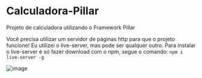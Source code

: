 # Calculadora-Pillar
Projeto de calculadora utilizando o Framework Pillar

Você precisa utilizar um servidor de páginas http para que o projeto funcione!
Eu utilizei o live-server, mas pode ser qualquer outro.
Para instalar o live-server é só fazer download com o npm, segue o comando:
`
  npm i live-server -g
`



![image](https://user-images.githubusercontent.com/72472078/147425553-9c2db68a-f0f3-4445-9fb5-5af63c418994.png)
